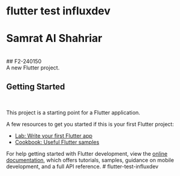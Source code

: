 # flutter test influxdev
# Samrat Al Shahriar
<br/>
## F2-240150
<br/>
A new Flutter project.

## Getting Started
<br/>

This project is a starting point for a Flutter application.

A few resources to get you started if this is your first Flutter project:

- [Lab: Write your first Flutter app](https://docs.flutter.dev/get-started/codelab)
- [Cookbook: Useful Flutter samples](https://docs.flutter.dev/cookbook)

For help getting started with Flutter development, view the
[online documentation](https://docs.flutter.dev/), which offers tutorials,
samples, guidance on mobile development, and a full API reference.
#   f l u t t e r - t e s t - i n f l u x d e v 
 
 
